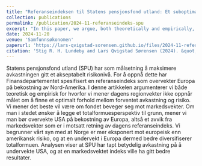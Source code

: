 ```yaml
---
title: "Referanseindeksen til Statens pensjonsfond utland: Et suboptimalt utgangspunkt"
collection: publications
permalink: /publication/2024-11-referanseindeks-spu
excerpt: "In this paper, we argue, both theoretically and empirically, that the Norwegian Oil Fund's underweight in the U.S. stock market lacks compelling justification ([HTML version](https://www.samfunnsokonomen.no/artikkel/referanseindeksen-tilstatens-pensjonsfond-utlandet-suboptimalt-utgangspunkt/))."
date: 2024-11-20
venue: 'Samfunnsøkonomen'
paperurl: 'https://lars-qvigstad-sorensen.github.io/files/2024-11-referanseindeks-spu.pdf'
citation: 'Stig R. H. Lundeby and Lars Qvigstad Sørensen (2024). &quot;Referanseindeksen til Statens pensjonsfond utland: Et suboptimalt utgangspunkt&quot; <i>Samfunnsøkonomen</i>'
---
```


Statens pensjonsfond utland (SPU) har som målsetning å maksimere avkastningen gitt et akseptabelt risikonivå. For å oppnå dette har Finansdepartementet spesifisert en referanseindeks som overvekter Europa på bekostning av Nord-Amerika. I denne artikkelen argumenterer vi både teoretisk og empirisk for hvorfor vi mener dagens regionvekter ikke oppnår målet om å finne et optimalt forhold mellom forventet avkastning og risiko. Vi mener det beste vil være om fondet beveger seg mot markedsvekter. Om man i stedet ønsker å legge et totalformuesperspektiv til grunn, mener vi man bør overvekte USA på bekostning av Europa, altså et avvik fra markedsvekter som er i motsatt retning av dagens referanseindeks. Vi begrunner vårt syn med at Norge er mer eksponert mot europeisk enn amerikansk risiko, og at en undervekt i Europa dermed bedre diversifiserer totalformuen. Analysen viser at SPU har tapt betydelig avkastning på å undervekte USA, og at en markedsvektet indeks ville ha gitt bedre resultater.
